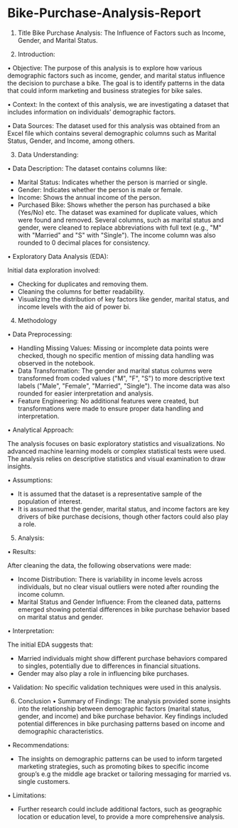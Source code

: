 # Bike-Purchase-Analysis-Report

1. Title
Bike Purchase Analysis: The Influence of Factors such as Income, Gender, and Marital Status.

2. Introduction:

•	Objective: The purpose of this analysis is to explore how various demographic factors such as income, gender, and marital status influence the decision to purchase a bike. The goal is to identify patterns in the data that could inform marketing and business strategies for bike sales.

•	Context: In the context of this analysis, we are investigating a dataset that includes information on individuals’ demographic factors. 

•	Data Sources: The dataset used for this analysis was obtained from an Excel file which contains several demographic columns such as Marital Status, Gender, and Income, among others.

3. Data Understanding:

•	Data Description: The dataset contains columns like:

-	Marital Status: Indicates whether the person is married or single.
-	Gender: Indicates whether the person is male or female.
-	Income: Shows the annual income of the person.
-	Purchased Bike: Shows whether the person has purchased a bike (Yes/No) etc.
The dataset was examined for duplicate values, which were found and removed. Several columns, such as marital status and gender, were cleaned to replace abbreviations with full text (e.g., "M" with "Married" and "S" with "Single"). The income column was also rounded to 0 decimal places for consistency.

•	Exploratory Data Analysis (EDA):

Initial data exploration involved:
-	Checking for duplicates and removing them.
-	Cleaning the columns for better readability.
-	Visualizing the distribution of key factors like gender, marital status, and income levels with the aid of power bi. 

4. Methodology
   
•	Data Preprocessing:

-	Handling Missing Values: Missing or incomplete data points were checked, though no specific mention of missing data handling was observed in the notebook.
-	Data Transformation: The gender and marital status columns were transformed from coded values ("M", "F", "S") to more descriptive text labels ("Male", "Female", "Married", "Single"). The income data was also rounded for easier interpretation and analysis.
-	Feature Engineering: No additional features were created, but transformations were made to ensure proper data handling and interpretation.

•	Analytical Approach:

The analysis focuses on basic exploratory statistics and visualizations. No advanced machine learning models or complex statistical tests were used. The analysis relies on descriptive statistics and visual examination to draw insights.

•	Assumptions:
-	It is assumed that the dataset is a representative sample of the population of interest.
-	It is assumed that the gender, marital status, and income factors are key drivers of bike purchase decisions, though other factors could also play a role.

5. Analysis:
   
•	Results:

After cleaning the data, the following observations were made:
-	Income Distribution: There is variability in income levels across individuals, but no clear visual outliers were noted after rounding the income column.
-	Marital Status and Gender Influence: From the cleaned data, patterns emerged showing potential differences in bike purchase behavior based on marital status and gender.

•	Interpretation:

The initial EDA suggests that:
-	Married individuals might show different purchase behaviors compared to singles, potentially due to differences in financial situations.
-	Gender may also play a role in influencing bike purchases.

•	Validation:
No specific validation techniques were used in this analysis. 

6. Conclusion
•	Summary of Findings:
The analysis provided some insights into the relationship between demographic factors (marital status, gender, and income) and bike purchase behavior. Key findings included potential differences in bike purchasing patterns based on income and demographic characteristics.

•	Recommendations:
-	The insights on demographic patterns can be used to inform targeted marketing strategies, such as promoting bikes to specific income group’s e.g the middle age bracket or tailoring messaging for married vs. single customers.

•	Limitations:
-	Further research could include additional factors, such as geographic location or education level, to provide a more comprehensive analysis.

